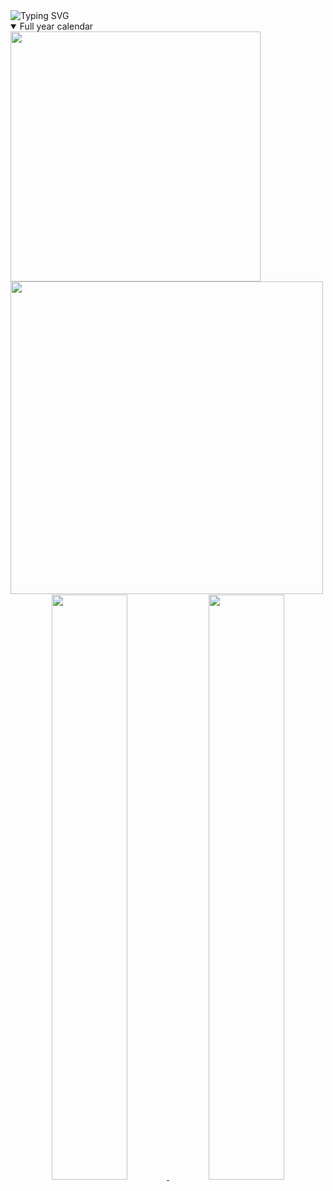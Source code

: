 <img src="https://readme-typing-svg.herokuapp.com?font=DynaPuff&+Code&weight=60&size=15&pause=0&color=010405&vCenter=true&width=500&height=22&lines=learning+is+like+sailing+against+the+tide!" alt="Typing SVG">
<td  align="center">
        <details open><summary>Full year calendar</summary><img alt="" width="400" src="https://github.com/JiubanA1/metrics/blob/examples/metrics.plugin.isocalendar.fullyear.svg" alt=""></img>
        <img alt="" width="500" src="https://github.com/JiuBanA1/metrics/blob/examples/metrics.plugin.isocalendar.svg" alt=""></img></details>
        <img width="900" height="1" alt="">
</td>
<div align="center">
    <a href="#">
        <img width="49%" src="https://github-readme-stats.vercel.app/api?username=JiubanA1&show_icons=true&theme=flag-india&bg_color=0000&count_private=true&hide_border=true">
    </a>
    <a href="#">
        <img width="49%" src="https://github-readme-streak-stats.herokuapp.com/?user=JiubanA1&theme=flag-india&background=0000&hide_border=true">
    </a>
</div>



